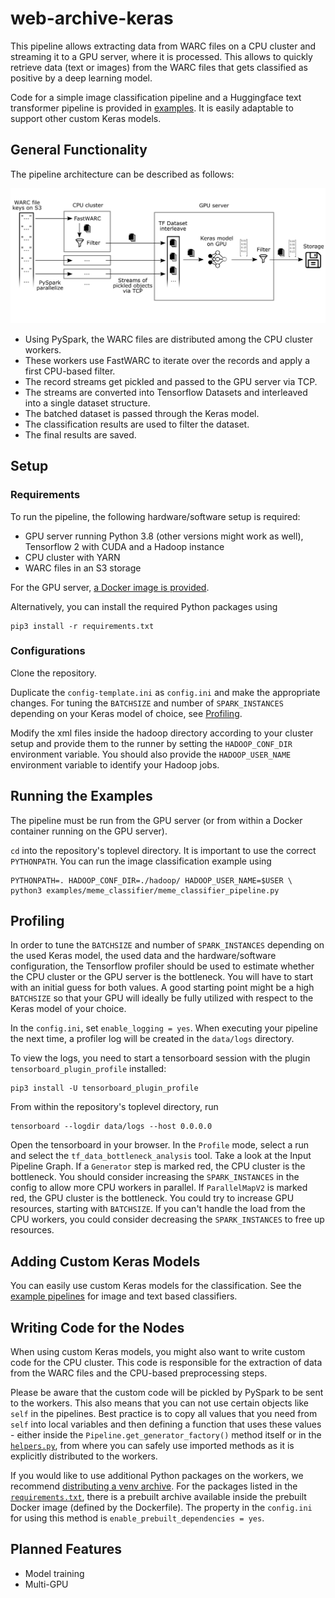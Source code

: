 # web-archive-keras

This pipeline allows extracting data from WARC files on a CPU cluster and streaming it to a GPU server, where it is
processed. This allows to quickly retrieve data (text or images) from the WARC files that gets classified as positive by
a deep learning model.

Code for a simple image classification pipeline and a Huggingface text transformer pipeline is provided
in [examples](examples). It is easily adaptable to support other custom Keras models.

## General Functionality

The pipeline architecture can be described as follows:

![Pipeline architecture](docs/architecture.svg)

- Using PySpark, the WARC files are distributed among the CPU cluster workers.
- These workers use FastWARC to iterate over the records and apply a first CPU-based filter.
- The record streams get pickled and passed to the GPU server via TCP.
- The streams are converted into Tensorflow Datasets and interleaved into a single dataset structure.
- The batched dataset is passed through the Keras model.
- The classification results are used to filter the dataset.
- The final results are saved.

## Setup

### Requirements

To run the pipeline, the following hardware/software setup is required:

- GPU server running Python 3.8 (other versions might work as well), Tensorflow 2 with CUDA and a Hadoop instance
- CPU cluster with YARN
- WARC files in an S3 storage

For the GPU
server, [a Docker image is provided](https://github.com/niklasdeckers/web-archive-keras/pkgs/container/web-archive-keras).

Alternatively, you can install the required Python packages using

	pip3 install -r requirements.txt

### Configurations

Clone the repository.

Duplicate the `config-template.ini` as `config.ini` and make the appropriate changes. For tuning the `BATCHSIZE` and
number of `SPARK_INSTANCES` depending on your Keras model of choice, see [Profiling](#Profiling).

Modify the xml files inside the hadoop directory according to your cluster setup and provide them to the runner by
setting the `HADOOP_CONF_DIR` environment variable. You should also provide the `HADOOP_USER_NAME` environment variable
to identify your Hadoop jobs.

## Running the Examples

The pipeline must be run from the GPU server (or from within a Docker container running on the GPU server).

`cd` into the repository's toplevel directory. It is important to use the correct `PYTHONPATH`. You can run the image
classification example using

	PYTHONPATH=. HADOOP_CONF_DIR=./hadoop/ HADOOP_USER_NAME=$USER \
    python3 examples/meme_classifier/meme_classifier_pipeline.py

## Profiling

In order to tune the `BATCHSIZE` and number of `SPARK_INSTANCES` depending on the used Keras model, the used data and
the hardware/software configuration, the Tensorflow profiler should be used to estimate whether the CPU cluster or the
GPU server is the bottleneck. You will have to start with an initial guess for both values. A good starting point might
be a high `BATCHSIZE` so that your GPU will ideally be fully utilized with respect to the Keras model of your choice.

In the `config.ini`, set `enable_logging = yes`. When executing your pipeline the next time, a profiler log will be
created in the `data/logs` directory.

To view the logs, you need to start a tensorboard session with the plugin `tensorboard_plugin_profile` installed:

	pip3 install -U tensorboard_plugin_profile

From within the repository's toplevel directory, run

	tensorboard --logdir data/logs --host 0.0.0.0

Open the tensorboard in your browser. In the `Profile` mode, select a run and select the `tf_data_bottleneck_analysis`
tool. Take a look at the Input Pipeline Graph. If a `Generator` step is marked red, the CPU cluster is the bottleneck.
You should consider increasing the `SPARK_INSTANCES` in the config to allow more CPU workers in parallel.
If `ParallelMapV2` is marked red, the GPU cluster is the bottleneck. You could try to increase GPU resources, starting
with `BATCHSIZE`. If you can't handle the load from the CPU workers, you could consider decreasing the `SPARK_INSTANCES`
to free up resources.

## Adding Custom Keras Models

You can easily use custom Keras models for the classification. See the [example pipelines](examples) for image and text
based classifiers.

## Writing Code for the Nodes

When using custom Keras models, you might also want to write custom code for the CPU cluster. This code is responsible
for the extraction of data from the WARC files and the CPU-based preprocessing steps.

Please be aware that the custom code will be pickled by PySpark to be sent to the workers. This also means that you can
not use certain objects like `self` in the pipelines. Best practice is to copy all values that you need from `self` into
local variables and then defining a function that uses these values - either inside
the `Pipeline.get_generator_factory()` method itself or in the [`helpers.py`](helpers.py), from where you can safely use
imported methods as it is explicitly distributed to the workers.

If you would like to use additional Python packages on the workers, we
recommend [distributing a venv archive](https://spark.apache.org/docs/latest/api/python/user_guide/python_packaging.html#using-virtualenv).
For the packages listed in the [`requirements.txt`](requirements.txt), there is a prebuilt archive available inside
the prebuilt Docker image (defined by the Dockerfile). The property in the `config.ini` for using this method
is `enable_prebuilt_dependencies = yes`.

## Planned Features

- Model training
- Multi-GPU

